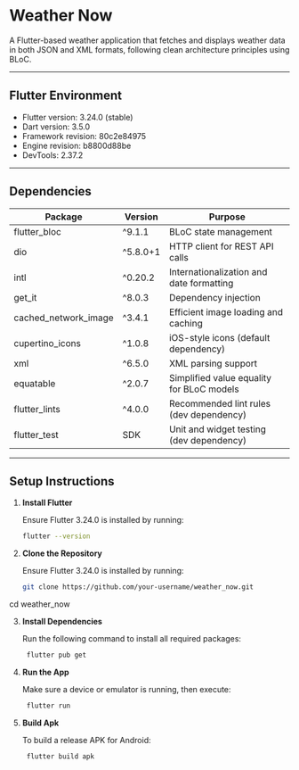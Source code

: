 # Weather Now

A Flutter-based weather application that fetches and displays weather data in both JSON and XML formats, following clean architecture principles using BLoC.

---

## Flutter Environment

- Flutter version: 3.24.0 (stable)
- Dart version: 3.5.0
- Framework revision: 80c2e84975
- Engine revision: b8800d88be
- DevTools: 2.37.2

---

## Dependencies

| Package                 | Version    | Purpose                                     |
|-------------------------|------------|---------------------------------------------|
| flutter_bloc            | ^9.1.1     | BLoC state management                       |
| dio                    | ^5.8.0+1   | HTTP client for REST API calls              |
| intl                   | ^0.20.2    | Internationalization and date formatting    |
| get_it                 | ^8.0.3     | Dependency injection                        |
| cached_network_image   | ^3.4.1     | Efficient image loading and caching         |
| cupertino_icons        | ^1.0.8     | iOS-style icons (default dependency)        |
| xml                    | ^6.5.0     | XML parsing support                         |
| equatable              | ^2.0.7     | Simplified value equality for BLoC models   |
| flutter_lints          | ^4.0.0     | Recommended lint rules (dev dependency)     |
| flutter_test           | SDK        | Unit and widget testing (dev dependency)    |

---

## Setup Instructions

1. **Install Flutter**

   Ensure Flutter 3.24.0 is installed by running:

   ```bash
   flutter --version

2. **Clone the Repository**

   Ensure Flutter 3.24.0 is installed by running:

   ```bash
   git clone https://github.com/your-username/weather_now.git
cd weather_now


3. **Install Dependencies**

    Run the following command to install all required packages:


   ```bash
    flutter pub get

4. **Run the App**

    Make sure a device or emulator is running, then execute:


   ```bash
    flutter run

4. **Build Apk**

    To build a release APK for Android:


   ```bash
    flutter build apk


